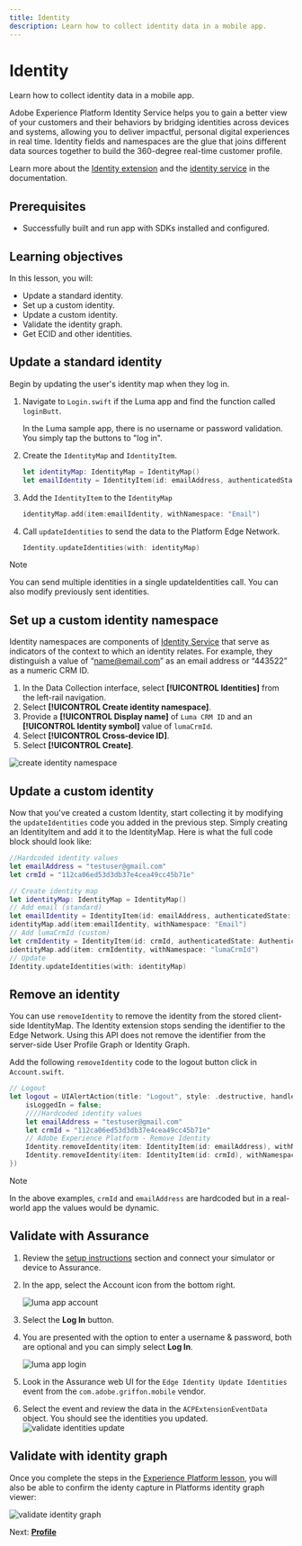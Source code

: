 ```yaml
---
title: Identity
description: Learn how to collect identity data in a mobile app.
---
```

# Identity

Learn how to collect identity data in a mobile app.

Adobe Experience Platform Identity Service helps you to gain a better view of your customers and their behaviors by bridging identities across devices and systems, allowing you to deliver impactful, personal digital experiences in real time. Identity fields and namespaces are the glue that joins different data sources together to build the 360-degree real-time customer profile.

Learn more about the [Identity extension](https://aep-sdks.gitbook.io/docs/foundation-extensions/identity-for-edge-network) and the [identity service](https://experienceleague.adobe.com/docs/experience-platform/identity/home.html?lang=en) in the documentation.

## Prerequisites

* Successfully built and run app with SDKs installed and configured.

## Learning objectives

In this lesson, you will:

* Update a standard identity.
* Set up a custom identity.
* Update a custom identity.
* Validate the identity graph.
* Get ECID and other identities.

## Update a standard identity

Begin by updating the user's identity map when they log in. 

1. Navigate to `Login.swift` if the Luma app and find the function called `loginButt`.

    In the Luma sample app, there is no username or password validation. You simply tap the buttons to "log in".

1. Create the `IdentityMap` and `IdentityItem`.

    ```swift
    let identityMap: IdentityMap = IdentityMap()
    let emailIdentity = IdentityItem(id: emailAddress, authenticatedState: AuthenticatedState.authenticated)
    ```

1. Add the `IdentityItem` to the `IdentityMap`

    ```swift
    identityMap.add(item:emailIdentity, withNamespace: "Email")
    ```

1. Call `updateIdentities` to send the data to the Platform Edge Network.

    ```swift
    Identity.updateIdentities(with: identityMap)
    ```

>[!NOTE]
>
>You can send multiple identities in a single updateIdentities call. You can also modify previously sent identities.


## Set up a custom identity namespace

Identity namespaces are components of [Identity Service](https://experienceleague.adobe.com/docs/experience-platform/identity/home.html?lang=en) that serve as indicators of the context to which an identity relates. For example, they distinguish a value of “name@email.com” as an email address or “443522” as a numeric CRM ID.

1. In the Data Collection interface, select **[!UICONTROL Identities]** from the left-rail navigation.
1. Select **[!UICONTROL Create identity namespace]**.
1. Provide a **[!UICONTROL Display name]** of `Luma CRM ID` and an **[!UICONTROL Identity symbol]** value of `lumaCrmId`.
1. Select **[!UICONTROL Cross-device ID]**.
1. Select **[!UICONTROL Create]**.

![create identity namespace](assets/mobile-identity-create.png)

## Update a custom identity

Now that you've created a custom Identity, start collecting it by modifying the `updateIdentities` code you added in the previous step. Simply creating an IdentityItem and add it to the IdentityMap. Here is what the full code block should look like:

```swift
//Hardcoded identity values
let emailAddress = "testuser@gmail.com"
let crmId = "112ca06ed53d3db37e4cea49cc45b71e"

// Create identity map
let identityMap: IdentityMap = IdentityMap()
// Add email (standard)
let emailIdentity = IdentityItem(id: emailAddress, authenticatedState: AuthenticatedState.authenticated)
identityMap.add(item:emailIdentity, withNamespace: "Email")
// Add lumaCrmId (custom)
let crmIdentity = IdentityItem(id: crmId, authenticatedState: AuthenticatedState.authenticated)
identityMap.add(item: crmIdentity, withNamespace: "lumaCrmId")
// Update
Identity.updateIdentities(with: identityMap)
```

## Remove an identity

You can use `removeIdentity` to remove the identity from the stored client-side IdentityMap. The Identity extension stops sending the identifier to the Edge Network. Using this API does not remove the identifier from the server-side User Profile Graph or Identity Graph.

Add the following `removeIdentity` code to the logout button click in `Account.swift`. 

```swift
// Logout
let logout = UIAlertAction(title: "Logout", style: .destructive, handler: { (action) -> Void in
    isLoggedIn = false;
    ////Hardcoded identity values
    let emailAddress = "testuser@gmail.com"
    let crmId = "112ca06ed53d3db37e4cea49cc45b71e"
    // Adobe Experience Platform - Remove Identity
    Identity.removeIdentity(item: IdentityItem(id: emailAddress), withNamespace: "Email")
    Identity.removeIdentity(item: IdentityItem(id: crmId), withNamespace: "lumaCrmId")
})
```

>[!NOTE]
>In the above examples, `crmId` and `emailAddress` are hardcoded but in a real-world app the values would be dynamic.

## Validate with Assurance

1. Review the [setup instructions](assurance.md) section and connect your simulator or device to Assurance.
1. In the app, select the Account icon from the bottom right.
    
    ![luma app account](assets/mobile-identity-login.png)
1. Select the **Log In** button.
1. You are presented with the option to enter a username & password, both are optional and you can simply select **Log In**.

    ![luma app login](assets/mobile-identity-login-final.png)
1. Look in the Assurance web UI for the `Edge Identity Update Identities` event from the `com.adobe.griffon.mobile` vendor.
1. Select the event and review the data in the `ACPExtensionEventData` object. You should see the identities you updated.
![validate identities update](assets/mobile-identity-validate-assurance.png)

## Validate with identity graph

Once you complete the steps in the [Experience Platform lesson](platform.md), you will also be able to confirm the identy capture in Platforms identity graph viewer:

![validate identity graph](assets/mobile-identity-validate.png)


Next: **[Profile](profile.md)**
